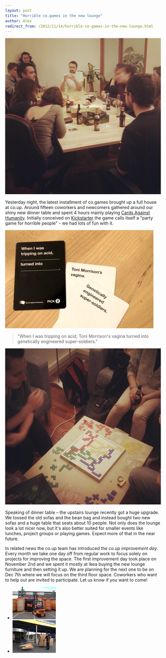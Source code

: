 ```yaml
---
layout: post
title: "Horrible co.games in the new lounge"
author: Alex
redirect_from: /2012/11/14/horrible-co-games-in-the-new-lounge.html
---
```


![Playing Cards Against Humanity](/images/blog/cogames1.jpg)

Yesterday night, the latest installment of co.games brought up a full house at co.up. Around fifteen coworkers and newcomers gathered around our shiny new dinner table and spent 4 hours mainly playing [Cards Against Humanity](http://cardsagainsthumanity.com/). Initially conceived on [Kickstarter](http://www.kickstarter.com/projects/1200751084/cards-against-humanity) the game calls itself a "party game for horrible people" - we had lots of fun with it.

![When I was tripping on acid, Toni Morrison's vagina turned into genetically engineered super-solfiers](/images/blog/cogames3.jpg)
> "When I was tripping on acid, Toni Morrison's vagina turned into genetically engineered super-soldiers."

![Blokus](/images/blog/cogames2.jpg)

Speaking of dinner table – the upstairs lounge recently got a huge upgrade. We tossed the old sofas and the bean bag and instead bought two new sofas and a huge table that seats about 10 people. Not only does the lounge look a lot nicer now, but it's also better suited for smaller events like lunches, project groups or playing games. Expect more of that in the near future.

In related news the co.up team has introduced the _co.up improvement day_. Every month we take one day off from regular work to focus solely on projects for improving the space. The first improvement day took place on November 2nd and we spent it mostly at Ikea buying the new lounge furniture and then setting it up. We are planning for the next one to be on Dec 7th where we will focus on the third floor space. Coworkers who want to help out are invited to participate. Let us know if you want to come!

<ul class="photos">
  <li><a href="/images/blog/sofas.jpg" title="Old Sofas"><img src="/images/blog/sofas_thumb.jpg" alt="Old Sofas"/></a></li>
  <li><a href="/images/blog/ikea.jpg" title="Ikea"><img src="/images/blog/ikea_thumb.jpg" alt="Ikea"/></a></li>
</ul>
